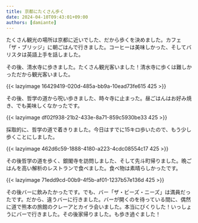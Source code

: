 ```yaml
---
title: 京都にたくさん歩く
date: 2024-04-10T09:43:01+09:00
authors: [damiante]
---
```

たくさん観光の場所は京都に近いでした、だから歩くを決めました。カフェ「ザ・ブリッジ」に朝ごはんで行きました。コーヒーは美味しかった、そしてバリスタは英語上手を話しました。

その後、清水寺に歩きました。たくさん観光客いました！清水寺に歩くは難しかっただから観光客いました。

{{< lazyimage 16429419-020d-485a-bb9a-10ead73fe615 425 >}}

その後、哲学の道から呪い歩きました、時々寺に止まった。昼ごはんはお好み焼き、でも美味しくなかったです。

{{< lazyimage df02f938-21b2-433e-8a71-859c5930be33 425 >}}

採取的に、哲学の道で着きりました。今日はすでに15キロ歩いたので、もう少し歩くことにしました。

{{< lazyimage 462d6c59-1888-4180-a223-4cdc08554c17 425 >}}

その後哲学の道を歩く、銀閣寺を訪問しました、そして先斗町帰りました。晩ごはんを高い解析のレストランで食べました。食べ物は素晴らしかったです。

{{< lazyimage 71edd9cd-00b9-4f5b-af01-1237b57e136d 425 >}}

その後バーに飲みたかったです。でも、バー「ザ・ビーズ・ニーズ」は満員だったです。だから、違うバーに行きました。バーが開くのを待っている間に、偶然に道で熊本の旅館のクレーアとカイラ会いました。本当にびくりした！いっしょうにバーで行きました。その後家帰りました。も歩き過ぐました！